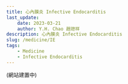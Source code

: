 ```yaml
---
title: 心內膜炎 Infective Endocarditis
last_update: 
    date: 2023-03-21
    author: Y.H. Chao 趙玴祥
description: 心內膜炎 Infective Endocarditis
slug: /medicine/IE
tags:
    - Medicine
    - Infective Endocarditis
---
```

(網站建置中)
